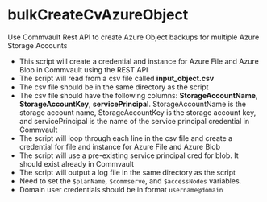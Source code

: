 # bulkCreateCvAzureObject
Use Commvault Rest API to create Azure Object backups for multiple Azure Storage Accounts

- This script will create a credential and instance for Azure File and Azure Blob in Commvault using the REST API
- The script will read from a csv file called **input_object.csv**
- The csv file should be in the same directory as the script
- The csv file should have the following columns: **StorageAccountName**, **StorageAccountKey**, **servicePrincipal**. StorageAccountName is the storage account name, StorageAccountKey is the storage account key, and servicePrincipal is the name of the service principal credential in Commvault
- The script will loop through each line in the csv file and create a credential for file and instance for Azure File and Azure Blob
- The script will use a pre-existing service principal cred for blob. It should exist already in Commvault
- The script will output a log file in the same directory as the script
- Need to set the `$planName`, `$commserve`, and `$accessNodes` variables.
- Domain user credentials should be in format `username@domain`
